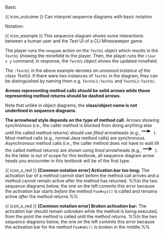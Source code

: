 <span id="title">Basic</span>

<span id="prereqs"></span>

<span id="outcomes">{{ icon_outcome }} Can interpret sequence diagrams with basic notation</span>

<div id="body">

Notation:

<pic eager src="{{baseUrl}}/uml/sequenceDiagrams/basic/images/notation.png" width="603"/>
<p/>

<box>

{{ icon_example }} This sequence diagram shows some interactions between a human user and the Text UI of a <tooltip content="Command Line Interface">CLI</tooltip> Minesweeper game.

<pic eager src="{{baseUrl}}/uml/sequenceDiagrams/basic/images/playerText.png" width="250" />
<p/>

The player runs the `newgame` action on the `TextUi` object which results in the `TextUi` showing the minefield to the player. Then, the player runs the `clear x y` command; in response, the `TextUi` object shows the updated minefield.

</box>

The `:TextUi` in the above example denotes _an unnamed instance of the class TextUi_. If there were two instances of `TextUi` in the diagram, they can be distinguished by naming them e.g. `TextUi1:TextUi` and `TextUi2:TextUi`.

**Arrows representing method calls should be solid arrows while those representing method returns should be dashed arrows**.

Note that unlike in object diagrams, the **class/object name is not underlined in sequence diagrams**.

**The arrowhead style depends on the type of method call.** Arrows showing _synchronous_ (i.e., the caller method is blocked from doing anything else until the called method returns) should use _filled_ arrowheads (e.g., <img src="images/filled-arrowhead.png" width="40">). Most method calls (e.g., normal Java method calls) are synchronous.  _Asynchronous_ method calls (i.e., the caller method does not have to wait till the called method returns) are shown using _lined_ arrowheads (e.g., <img src="images/lined-arrowhead.png" width="40">). As the latter is out of scope for this textbook, all sequence diagram arrow heads you encournter in this textbook will be of the first type.
<box>

{{ icon_x_red }} **[Common notation error] Activation bar too long:** The activation bar of a method cannot start before the method call arrives and a method cannot remain active after the method has returned. %%In the two sequence diagrams below, the one on the left commits this error because the activation bar starts _before_ the method `Foo#xyz()` is called and remains active _after_ the method returns.%%

<pic eager src="{{baseUrl}}/uml/sequenceDiagrams/basic/images/commonError-activationBarTooLong.png" height="120" />

{{ icon_x_red }} **[Common notation error] Broken activation bar:** The activation bar should remain unbroken while the method is being executed, from the point the method is called until the method returns. %%In the two sequence diagrams below, the one on the left commits this error because the activation bar for the method `Foo#abc()` is broken in the middle.%%

<pic eager src="{{baseUrl}}/uml/sequenceDiagrams/basic/images/commonError-brokenActivationBar.png" height="120" />


</box>

</div>

<div id="extras">
</div>
